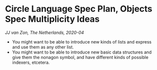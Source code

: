 Circle Language Spec Plan, Objects Spec Multiplicity Ideas
===============================
*JJ van Zon, The Netherlands, 2020-04*

* You might want to be able to introduce new kinds of lists and express and use them as any other list.
* You might want to be able to introduce new basic data structures and give them the nonagon symbol, and have different kinds of possible indexers, etcetera.
